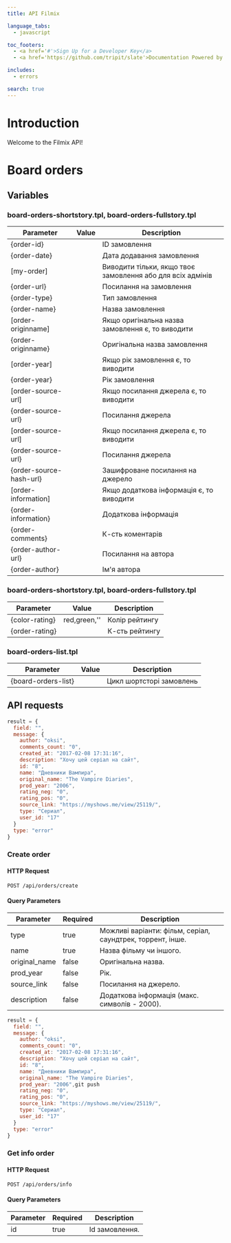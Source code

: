 ```yaml
---
title: API Filmix

language_tabs:
  - javascript

toc_footers:
  - <a href='#'>Sign Up for a Developer Key</a>
  - <a href='https://github.com/tripit/slate'>Documentation Powered by Slate</a>

includes:
  - errors

search: true
---
```


# Introduction

Welcome to the Filmix API!

# Board orders

## Variables
### board-orders-shortstory.tpl, board-orders-fullstory.tpl

Parameter | Value | Description
--------- | ------- | -----------
{order-id} |  | ID замовлення
{order-date} |  | Дата додавання замовлення
[my-order] |  | Виводити тільки, якщо твоє замовлення або для всіх адмінів
{order-url} | | Посилання на замовлення
{order-type} | | Тип замовлення
{order-name} | | Назва замовлення
[order-originname] | | Якщо оригінальна назва замовлення є, то виводити
{order-originname} | | Оригінальна назва замовлення
[order-year] | | Якщо рік замовлення є, то виводити
{order-year} | | Рік замовлення
[order-source-url] | | Якщо посилання джерела є, то виводити
{order-source-url} | | Посилання джерела
[order-source-url] | | Якщо посилання джерела є, то виводити
{order-source-url} | | Посилання джерела
{order-source-hash-url} | | Зашифроване посилання на джерело
[order-information] | | Якщо додаткова інформація є, то виводити
{order-information} | | Додаткова інформація
{order-comments} | | К-сть коментарів
{order-author-url} | | Посилання на автора
{order-author} | | Ім'я автора

### board-orders-shortstory.tpl, board-orders-fullstory.tpl

Parameter | Value | Description
--------- | ------- | -----------
{color-rating} | red,green,'' | Колір рейтингу
{order-rating} | | К-сть рейтингу

### board-orders-list.tpl

Parameter | Value | Description
--------- | ------- | -----------
{board-orders-list} | | Цикл шортсторі замовлень

## API requests


```javascript
result = {
  field: "",
  message: {
    author: "oksi",
    comments_count: "0",
    created_at: "2017-02-08 17:31:16",
    description: "Хочу цей серіал на сайт",
    id: "8",
    name: "Дневники Вампира",
    original_name: "The Vampire Diaries",
    prod_year: "2006",
    rating_neg: "0",
    rating_pos: "0",
    source_link: "https://myshows.me/view/25119/",
    type: "Сериал",
    user_id: "17"
  }
  type: "error"
}
```

### Create order

#### HTTP Request

`POST /api/orders/create`

#### Query Parameters

Parameter | Required | Description
--------- | ------- | -----------
type | true | Можливі варіанти: фільм, серіал, саундтрек, торрент, інше.
name | true | Назва фільму чи іншого.
original_name | false | Оригінальна назва.
prod_year | false | Рік.
source_link | false | Посилання на джерело.
description | false | Додаткова інформація (макс. символів - 2000).

```javascript
result = {
  field: "",
  message: {
    author: "oksi",
    comments_count: "0",
    created_at: "2017-02-08 17:31:16",
    description: "Хочу цей серіал на сайт",
    id: "8",
    name: "Дневники Вампира",
    original_name: "The Vampire Diaries",
    prod_year: "2006",git push
    rating_neg: "0",
    rating_pos: "0",
    source_link: "https://myshows.me/view/25119/",
    type: "Сериал",
    user_id: "17"
  }
  type: "error"
}
```

### Get info order

#### HTTP Request

`POST /api/orders/info`

#### Query Parameters

Parameter | Required | Description
--------- | ------- | -----------
id | true | Id замовлення.